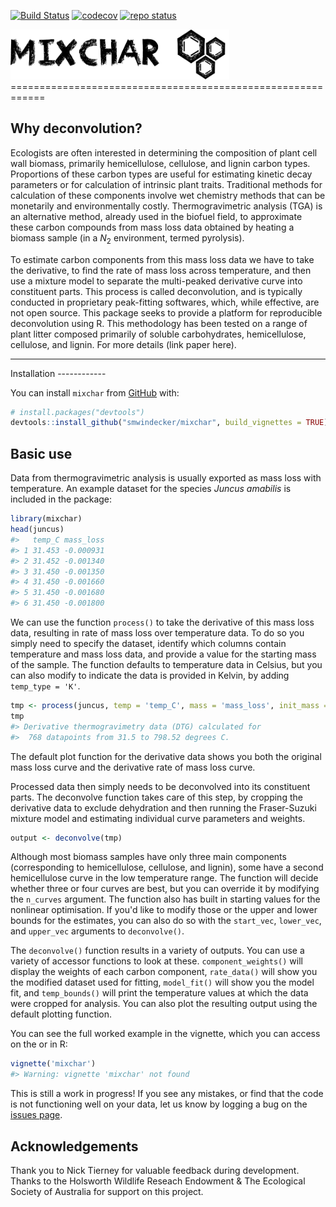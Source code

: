 [![Build Status](https://travis-ci.com/smwindecker/mixchar.svg?branch=master)](https://travis-ci.org/smwindecker/mixchar) [![codecov](https://codecov.io/gh/smwindecker/mixchar/branch/master/graph/badge.svg)](https://codecov.io/gh/smwindecker/mixchar) [![repo status](http://www.repostatus.org/badges/latest/active.svg)](http://www.repostatus.org/#active)

<img src = "man/figures/logo.png" height="80" width="350" />
============================================================

Why deconvolution?
------------------

Ecologists are often interested in determining the composition of plant cell wall biomass, primarily hemicellulose, cellulose, and lignin carbon types. Proportions of these carbon types are useful for estimating kinetic decay parameters or for calculation of intrinsic plant traits. Traditional methods for calculation of these components involve wet chemistry methods that can be monetarily and environmentally costly. Thermogravimetric analysis (TGA) is an alternative method, already used in the biofuel field, to approximate these carbon compounds from mass loss data obtained by heating a biomass sample (in a *N*<sub>2</sub> environment, termed pyrolysis).

To estimate carbon components from this mass loss data we have to take the derivative, to find the rate of mass loss across temperature, and then use a mixture model to separate the multi-peaked derivative curve into constituent parts. This process is called deconvolution, and is typically conducted in proprietary peak-fitting softwares, which, while effective, are not open source. This package seeks to provide a platform for reproducible deconvolution using R. This methodology has been tested on a range of plant litter composed primarily of soluble carbohydrates, hemicellulose, cellulose, and lignin. For more details (link paper here).

<hr>
Installation
------------

You can install `mixchar` from [GitHub](https://github.com/) with:

``` r
# install.packages("devtools")
devtools::install_github("smwindecker/mixchar", build_vignettes = TRUE)
```

Basic use
---------

Data from thermogravimetric analysis is usually exported as mass loss with temperature. An example dataset for the species *Juncus amabilis* is included in the package:

``` r
library(mixchar)
head(juncus)
#>   temp_C mass_loss
#> 1 31.453 -0.000931
#> 2 31.452 -0.001340
#> 3 31.450 -0.001350
#> 4 31.450 -0.001660
#> 5 31.450 -0.001680
#> 6 31.450 -0.001800
```

We can use the function `process()` to take the derivative of this mass loss data, resulting in rate of mass loss over temperature data. To do so you simply need to specify the dataset, identify which columns contain temperature and mass loss data, and provide a value for the starting mass of the sample. The function defaults to temperature data in Celsius, but you can also modify to indicate the data is provided in Kelvin, by adding `temp_type = 'K'`.

``` r
tmp <- process(juncus, temp = 'temp_C', mass = 'mass_loss', init_mass = 18.96)
tmp
#> Derivative thermogravimetry data (DTG) calculated for
#>  768 datapoints from 31.5 to 798.52 degrees C.
```

The default plot function for the derivative data shows you both the original mass loss curve and the derivative rate of mass loss curve.

Processed data then simply needs to be deconvolved into its constituent parts. The deconvolve function takes care of this step, by cropping the derivative data to exclude dehydration and then running the Fraser-Suzuki mixture model and estimating individual curve parameters and weights.

``` r
output <- deconvolve(tmp)
```

Although most biomass samples have only three main components (corresponding to hemicellulose, cellulose, and lignin), some have a second hemicellulose curve in the low temperature range. The function will decide whether three or four curves are best, but you can override it by modifying the `n_curves` argument. The function also has built in starting values for the nonlinear optimisation. If you'd like to modify those or the upper and lower bounds for the estimates, you can also do so with the `start_vec`, `lower_vec`, and `upper_vec` arguments to `deconvolve()`.

The `deconvolve()` function results in a variety of outputs. You can use a variety of accessor functions to look at these. `component_weights()` will display the weights of each carbon component, `rate_data()` will show you the modified dataset used for fitting, `model_fit()` will show you the model fit, and `temp_bounds()` will print the temperature values at which the data were cropped for analysis. You can also plot the resulting output using the default plotting function.

You can see the full worked example in the vignette, which you can access on the or in R:

``` r
vignette('mixchar')
#> Warning: vignette 'mixchar' not found
```

This is still a work in progress! If you see any mistakes, or find that the code is not functioning well on your data, let us know by logging a bug on the [issues page](http://www.github.com/smwindecker/mixchar/issues).

Acknowledgements
----------------

Thank you to Nick Tierney for valuable feedback during development. Thanks to the Holsworth Wildlife Reseach Endowment & The Ecological Society of Australia for support on this project.
